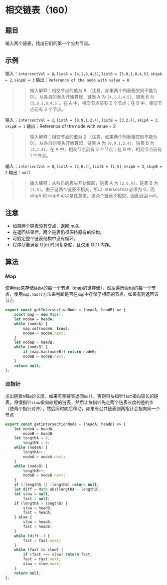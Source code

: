 # 相交链表（160）

## 题目

输入两个链表，找出它们的第一个公共节点。

## 示例

输入：`intersectVal = 8`, `listA = [4,1,8,4,5]`, `listB = [5,0,1,8,4,5]`, `skipA = 2`, `skipB = 3`
输出：`Reference of the node with value = 8`
>> 输入解释：相交节点的值为 8 （注意，如果两个列表相交则不能为 0）。从各自的表头开始算起，链表 A 为 `[4,1,8,4,5]`，链表 B 为 `[5,0,1,8,4,5]`。在 A 中，相交节点前有 2 个节点；在 B 中，相交节点前有 3 个节点。

输入：`intersectVal = 2`, `listA = [0,9,1,2,4]`, `listB = [3,2,4]`, `skipA = 3`, `skipB = 1`
输出：Reference of the node with value = 2
>> 输入解释：相交节点的值为 2 （注意，如果两个列表相交则不能为 0）。从各自的表头开始算起，链表 A 为 `[0,9,1,2,4]`，链表 B 为 `[3,2,4]`。在 A 中，相交节点前有 3 个节点；在 B 中，相交节点前有 1 个节点。

输入：`intersectVal = 0`, `listA = [2,6,4]`, `listB = [1,5]`, `skipA = 3`, `skipB = 2`
输出：`null`
>> 输入解释：从各自的表头开始算起，链表 A 为 `[2,6,4]`，链表 B 为 `[1,5]`。由于这两个链表不相交，所以 intersectVal 必须为 0，而 skipA 和 skipB 可以是任意值。这两个链表不相交，因此返回 null。

## 注意

- 如果两个链表没有交点，返回 null。
- 在返回结果后，两个链表仍须保持原有的结构。
- 可假定整个链表结构中没有循环。
- 程序尽量满足 O(n) 时间复杂度，且仅用 O(1) 内存。

## 算法

### Map

使用`Map`来存储`链表A`的每一个节点（map的键存储），然后遍历`链表B`的每一个节点，使用`map.has()`方法来判断是否在`map`中存储了相同的节点，如果有则返回该节点

```js
export const getIntersectionNode = (headA, headB) => {
	const map = new Map();
	let nodeA = headA;
	while (nodeA) {
		map.set(nodeA, true);
		nodeA = nodeA.next;
	}
	let nodeB = headB;
	while (nodeB) {
		if (map.has(nodeB)) return nodeB;
		nodeB = nodeB.next;
	}
	return null;
};
```

### 双指针

求出链表`A`和`B`的长度，如果有空链表返回`null`，否则将快指针`fast`指向较长的链表，将慢指针`slow`指向较短的链表，然后让快指针先走两个链表长度的差的步（使两个指针对齐），然后同时向后移动，如果有公共链表则两指针会指向同一个节点

```js
export const getIntersectionNode = (headA, headB) => {
	let nodeA = headA,
		nodeB = headB;
	let lengthA = 0,
		lengthB = 0;
	while (nodeA) {
		lengthA++;
		nodeA = nodeA.next;
	}
	while (nodeB) {
		lengthB++;
		nodeB = nodeB.next;
	}
	if (!lengthA || !lengthB) return null;
	let diff = Math.abs(lengthA - lengthB);
	let slow = null,
		fast = null;
	if (lengthA > lengthB) {
		slow = headB;
		fast = headA;
	} else {
		slow = headA;
		fast = headB;
	}
	while (diff--) {
		fast = fast.next;
	}
	while (fast && slow) {
		if (fast === slow) return fast;
		fast = fast.next;
		slow = slow.next;
	}
	return null;
};
```